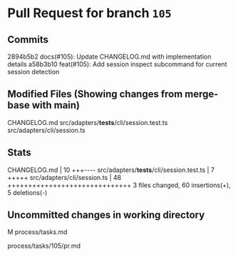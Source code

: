 # Pull Request for branch `105`

## Commits

2894b5b2 docs(#105): Update CHANGELOG.md with implementation details
a58b3b10 feat(#105): Add session inspect subcommand for current session detection

## Modified Files (Showing changes from merge-base with main)

CHANGELOG.md
src/adapters/**tests**/cli/session.test.ts
src/adapters/cli/session.ts

## Stats

CHANGELOG.md | 10 +++----
src/adapters/**tests**/cli/session.test.ts | 7 +++++
src/adapters/cli/session.ts | 48 ++++++++++++++++++++++++++++++
3 files changed, 60 insertions(+), 5 deletions(-)

## Uncommitted changes in working directory

M process/tasks.md

process/tasks/105/pr.md
